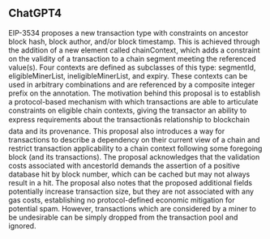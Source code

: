 ## ChatGPT4

EIP-3534 proposes a new transaction type with constraints on ancestor block hash, block author, and/or block timestamp. This is achieved through the addition of a new element called chainContext, which adds a constraint on the validity of a transaction to a chain segment meeting the referenced value(s). Four contexts are defined as subclasses of this type: segmentId, eligibleMinerList, ineligibleMinerList, and expiry. These contexts can be used in arbitrary combinations and are referenced by a composite integer prefix on the annotation. The motivation behind this proposal is to establish a protocol-based mechanism with which transactions are able to articulate constraints on eligible chain contexts, giving the transactor an ability to express requirements about the transactionâs relationship to blockchain data and its provenance. This proposal also introduces a way for transactions to describe a dependency on their current view of a chain and restrict transaction applicability to a chain context following some foregoing block (and its transactions). The proposal acknowledges that the validation costs associated with ancestorId demands the assertion of a positive database hit by block number, which can be cached but may not always result in a hit. The proposal also notes that the proposed additional fields potentially increase transaction size, but they are not associated with any gas costs, establishing no protocol-defined economic mitigation for potential spam. However, transactions which are considered by a miner to be undesirable can be simply dropped from the transaction pool and ignored.
